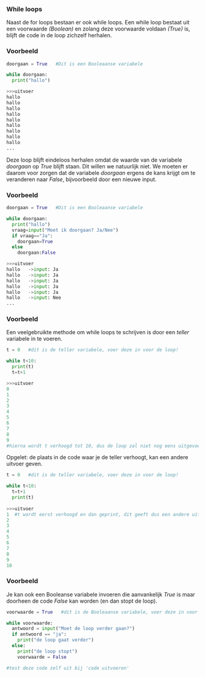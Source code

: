 ### While loops

Naast de for loops bestaan er ook while loops.  Een while loop bestaat uit een voorwaarde *(Boolean)* en zolang deze voorwaarde voldaan *(True)* is, blijft de code in de loop zichzelf herhalen.


### Voorbeeld

```python
doorgaan = True   #Dit is een Booleaanse variabele

while doorgaan:
  print("hallo")

>>>uitvoer
hallo
hallo
hallo
hallo
hallo
hallo
hallo
hallo
hallo
...

```
Deze loop blijft eindeloos herhalen omdat de waarde van de variabele *doorgaan* op *True* blijft staan. Dit willen we natuurlijk niet. We moeten er daarom voor zorgen dat de variabele *doorgaan* ergens de kans krijgt om te veranderen naar *False*, bijvoorbeeld door een nieuwe input.

### Voorbeeld
```python
doorgaan = True   #Dit is een Booleaanse variabele

while doorgaan:
  print("hallo")
  vraag=input("Moet ik doorgaan? Ja/Nee")
  if vraag=="Ja":
    doorgaan=True
  else
    doorgaan:False

>>>uitvoer
hallo   ->input: Ja
hallo   ->input: Ja
hallo   ->input: Ja
hallo   ->input: Ja
hallo   ->input: Ja
hallo   ->input: Nee
...

```

### Voorbeeld

Een veelgebruikte methode om while loops te schrijven is door een *teller* variabele in te voeren.

```python
t = 0   #dit is de teller variabele, voer deze in voor de loop!

while t<10:
  print(t)
  t=t+1

>>>uitvoer
0
1
2
3
4
5
6
7
8
9   
#hierna wordt t verhoogd tot 10, dus de loop zal niet nog eens uitgevoerd worden
```

Opgelet: de plaats in de code waar je de teller verhoogt, kan een andere uitvoer geven.
```python
t = 0   #dit is de teller variabele, voer deze in voor de loop!

while t<10:
  t=t+1
  print(t)
  
>>>uitvoer
1  #t wordt eerst verhoogd en dan geprint, dit geeft dus een andere uitkomst
2
3
4
5
6
7
8
9   
10  
```

### Voorbeeld
Je kan ook een Booleanse variabele invoeren die aanvankelijk *True* is maar doorheen de code *False* kan worden (en dan stopt de loop).

```python
voorwaarde = True   #dit is de Booleaanse variabele, voer deze in voor de loop!

while voorwaarde:
  antwoord = input("Moet de loop verder gaan?")
  if antwoord == "ja":
    print("de loop gaat verder")
  else:
    print("de loop stopt")
    voorwaarde = False

#test deze code zelf uit bij 'code uitvoeren'
 ```



